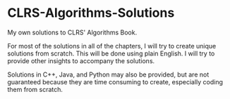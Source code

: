 # CLRS-Algorithms-Solutions
My own solutions to CLRS' Algorithms Book.

For most of the solutions in all of the chapters, I will try to create unique solutions from scratch. This will be done using plain English.
I will try to provide other insights to accompany the solutions.

Solutions in C++, Java, and Python may also be provided, but are not guaranteed because they are time consuming to create, especially coding them from scratch.
